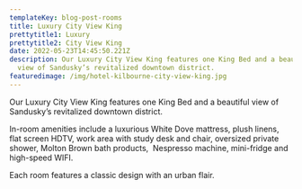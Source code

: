 ```yaml
---
templateKey: blog-post-rooms
title: Luxury City View King
prettytitle1: Luxury
prettytitle2: City View King
date: 2022-05-23T14:45:50.221Z
description: Our Luxury City View King features one King Bed and a beautiful
  view of Sandusky’s revitalized downtown district.
featuredimage: /img/hotel-kilbourne-city-view-king.jpg
---
```

Our Luxury City View King features one King Bed and a beautiful view of Sandusky’s revitalized downtown district.

In-room amenities include a luxurious White Dove mattress, plush linens, flat screen HDTV, work area with study desk and chair, oversized private shower, Molton Brown bath products,  Nespresso machine, mini-fridge and high-speed WIFI.

Each room features a classic design with an urban flair.
